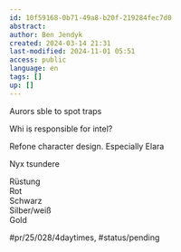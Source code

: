 ```yaml
---
id: 10f59168-0b71-49a8-b20f-219284fec7d0
abstract: 
author: Ben Jendyk
created: 2024-03-14 21:31
last-modified: 2024-11-01 05:51
access: public
language: en
tags: []
up: []
---
```


Aurors sble to spot traps

Whi is responsible for intel?

Refone character design. Especially Elara

Nyx tsundere

Rüstung  
Rot  
Schwarz  
Silber/weiß  
Gold


#pr/25/028/4daytimes, #status/pending